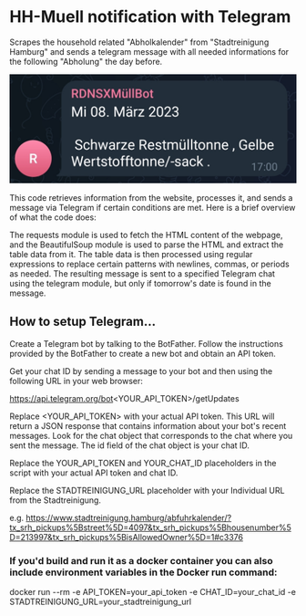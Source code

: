 # HH-Muell notification with Telegram
Scrapes the household related "Abholkalender" from "Stadtreinigung Hamburg" and sends a telegram message with all needed informations for the following "Abholung" the day before.

![alt text](https://github.com/rdnsx/HH-Muell/blob/c803269822d14c1d6570c1df35d7b3e5db503a02/Screenshot_2023-04-07-21-30-53-550-edit_com.miui.gallery.jpg) 

This code retrieves information from the website, processes it, and sends a message via Telegram if certain conditions are met. Here is a brief overview of what the code does:

The requests module is used to fetch the HTML content of the webpage, and the BeautifulSoup module is used to parse the HTML and extract the table data from it.
The table data is then processed using regular expressions to replace certain patterns with newlines, commas, or periods as needed.
The resulting message is sent to a specified Telegram chat using the telegram module, but only if tomorrow's date is found in the message.

## How to setup Telegram... 

Create a Telegram bot by talking to the BotFather. Follow the instructions provided by the BotFather to create a new bot and obtain an API token.

Get your chat ID by sending a message to your bot and then using the following URL in your web browser:

https://api.telegram.org/bot<YOUR_API_TOKEN>/getUpdates

Replace <YOUR_API_TOKEN> with your actual API token. This URL will return a JSON response that contains information about your bot's recent messages. Look for the chat object that corresponds to the chat where you sent the message. The id field of the chat object is your chat ID.

Replace the YOUR_API_TOKEN and YOUR_CHAT_ID placeholders in the script with your actual API token and chat ID.

Replace the STADTREINIGUNG_URL placeholder with your Individual URL from the Stadtreinigung.

e.g. https://www.stadtreinigung.hamburg/abfuhrkalender/?tx_srh_pickups%5Bstreet%5D=4097&tx_srh_pickups%5Bhousenumber%5D=213997&tx_srh_pickups%5BisAllowedOwner%5D=1#c3376

### If you'd build and run it as a docker container you can also include environment variables in the Docker run command:

docker run --rm -e API_TOKEN=your_api_token -e CHAT_ID=your_chat_id -e STADTREINIGUNG_URL=your_stadtreinigung_url <image-name>

